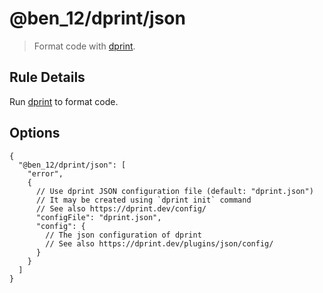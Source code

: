 # @ben_12/dprint/json

> Format code with [dprint].

## Rule Details

Run [dprint] to format code.

## Options

```jsonc
{
  "@ben_12/dprint/json": [
    "error",
    {
      // Use dprint JSON configuration file (default: "dprint.json")
      // It may be created using `dprint init` command
      // See also https://dprint.dev/config/
      "configFile": "dprint.json",
      "config": {
        // The json configuration of dprint
        // See also https://dprint.dev/plugins/json/config/
      }
    }
  ]
}
```

[dprint]: https://github.com/dprint/dprint
